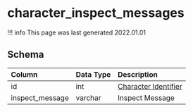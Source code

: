 # character_inspect_messages

!!! info
	This page was last generated 2022.01.01

## Schema

| Column | Data Type | Description |
| :--- | :--- | :--- |
| id | int | [Character Identifier](character_data.md) |
| inspect_message | varchar | Inspect Message |

